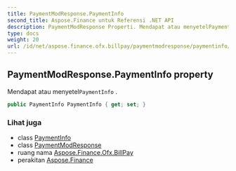 ```yaml
---
title: PaymentModResponse.PaymentInfo
second_title: Aspose.Finance untuk Referensi .NET API
description: PaymentModResponse Properti. Mendapat atau menyetelPaymentInfo .
type: docs
weight: 20
url: /id/net/aspose.finance.ofx.billpay/paymentmodresponse/paymentinfo/
---
```

## PaymentModResponse.PaymentInfo property

Mendapat atau menyetel`PaymentInfo` .

```csharp
public PaymentInfo PaymentInfo { get; set; }
```

### Lihat juga

* class [PaymentInfo](../../paymentinfo/)
* class [PaymentModResponse](../)
* ruang nama [Aspose.Finance.Ofx.BillPay](../../paymentmodresponse/)
* perakitan [Aspose.Finance](../../../)


